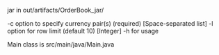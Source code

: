 jar in out/artifacts/OrderBook_jar/

-c option to specify currency pair(s) (required) [Space-separated list]
-l option for row limit (default 10) [Integer]
-h for usage

Main class is src/main/java/Main.java
